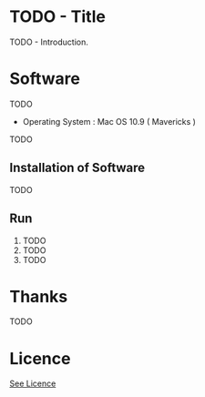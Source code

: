 # TODO - Title

TODO - Introduction.

# Software

TODO
 
* Operating System : Mac OS 10.9 ( Mavericks )


TODO

## Installation of Software


TODO


## Run

<ol>
<li>TODO</li>
<li>TODO</li>
<li>TODO</li>
</ol>

# Thanks

TODO

# Licence

[See Licence](https://github.com/dtinblack/iPhone-PubSub/blob/master/LICENSE)

